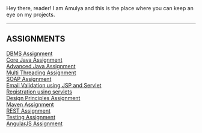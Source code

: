 <html>
  <head>
    <link rel="stylesheet" href="https://www.w3schools.com/w3css/4/w3.css">
    
    
   
  </head>
  <body>
  Hey there, reader! I am Amulya and this is the place where you can keep an eye on my projects.
  <hr>
    <div class="w3-container"> 
  <h2>ASSIGNMENTS</h2>
  <p><a href="https://github.com/amulya-pokala1/DBMS-Assignment">DBMS Assignment</a><br>
  <a href="https://github.com/amulya-pokala1/Telephone-Implementation-Core-Java-">Core Java Assignment</a><br>
  <a href="https://github.com/amulya-pokala1/License-Parser-Advanced-Java-">Advanced Java Assignment</a><br>
  <a href="https://github.com/amulya-pokala1/MultiThreading-Assignment">Multi Threading Assignment</a><br>
  <a href="https://github.com/amulya-pokala1/SOAP-WebService">SOAP Assignment</a><br>
  <a href="https://github.com/amulya-pokala1/Email-Validation-JSP-and-Servlet-">Email Validation using JSP and Servlet</a><br>
  <a href="https://github.com/amulya-pokala1/Registration-Servlet">Registration using servlets</a><br>
  <a href="https://github.com/amulya-pokala1/Design-Principles-Assignment">Design Principles Assignment</a><br>
    <a href="https://github.com/amulya-pokala1/Maven-Parent-and-Child-Dependency">Maven Assignment</a><br>
    <a href="https://github.com/amulya-pokala1/REST-Assignment">REST Assignment</a><br>
    <a href="https://github.com/amulya-pokala1/Testing-Assignment">Testing Assignment</a><br>
    <a href="https://github.com/amulya-pokala1/AngularJS-Assignment"> AngularJS Assignment </a>
   
  </p>
  
</div>
  


</body>
</html>
  
  
